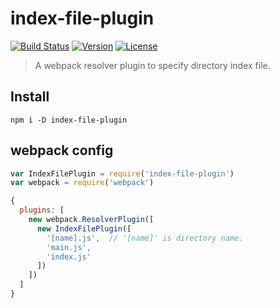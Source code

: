 # index-file-plugin

[![Build Status](https://circleci.com/gh/WEBuster/index-file-plugin/tree/master.svg?style=shield)](https://circleci.com/gh/WEBuster/index-file-plugin/tree/master)
[![Version](https://img.shields.io/npm/v/index-file-plugin.svg?style=flat-square)](https://www.npmjs.com/package/index-file-plugin)
[![License](https://img.shields.io/npm/l/index-file-plugin.svg?style=flat-square)](LICENSE)

> A webpack resolver plugin to specify directory index file.

## Install

```shell
npm i -D index-file-plugin
```

## webpack config

```js
var IndexFilePlugin = require('index-file-plugin')
var webpack = require('webpack')
```

```js
{
  plugins: [
    new webpack.ResolverPlugin([
      new IndexFilePlugin([
        '[name].js',  // '[name]' is directory name.
        'main.js',
        'index.js'
      ])
    ])
  ]
}
```
